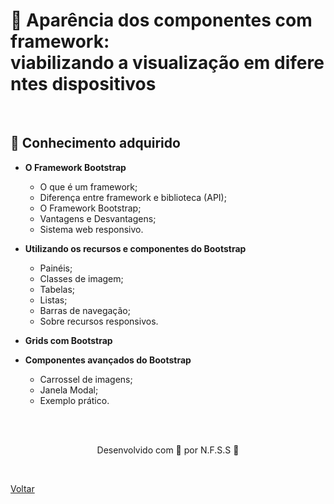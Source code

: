 <h1>📳 Aparência dos componentes com framework: viabilizando a visualização em diferentes dispositivos</h1>


<br>

<h2> 🧠 Conhecimento adquirido </h2>

- **O Framework Bootstrap**
  - O que é um framework;
  - Diferença entre framework e biblioteca (API);
  - O Framework Bootstrap;
  - Vantagens e Desvantagens;
  - Sistema web responsivo.

- **Utilizando os recursos e componentes do Bootstrap**
  - Painéis;
  - Classes de imagem;
  - Tabelas;
  - Listas;
  - Barras de navegação;
  - Sobre recursos responsivos.

- **Grids com Bootstrap**
- **Componentes avançados do Bootstrap**
  - Carrossel de imagens;
  - Janela Modal;
  - Exemplo prático.

<br><br>

<p align="center"> Desenvolvido com 💜 por N.F.S.S 👋 <p>

<br>

<a href="./README.md">Voltar</a>
